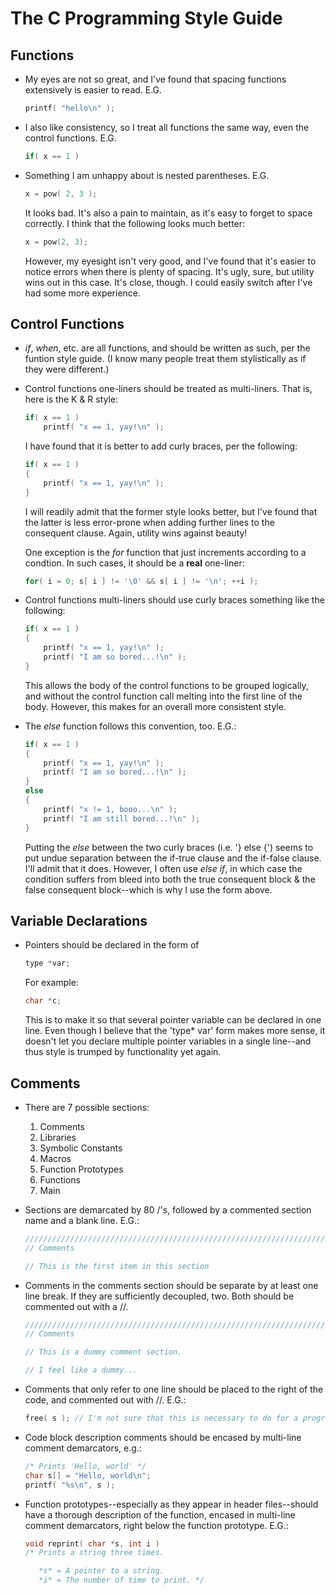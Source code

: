 The C Programming Style Guide
=============================

Functions
---------

*	My eyes are not so great, and I've found that spacing functions extensively is easier to read. E.G.

	```c
	printf( "hello\n" );
	```

*	I also like consistency, so I treat all functions the same way, even the control functions. E.G.

	```c
	if( x == 1 )
	```

*	Something I am unhappy about is nested parentheses. E.G.

	```c
	x = pow( 2, 3 );
	```

	It looks bad. It's also a pain to maintain, as it's easy to forget to space correctly. I think that the following looks much better:

	```c
	x = pow(2, 3);
	```

	However, my eyesight isn't very good, and I've found that it's easier to notice errors when there is plenty of spacing. It's ugly, sure, but utility wins out in this case. It's close, though. I could easily switch after I've had some more experience.

Control Functions
-----------------

*	*if*, *when*, etc. are all functions, and should be written as such, per the funtion style guide. (I know many people treat them stylistically as if they were different.)

*	Control functions one-liners should be treated as multi-liners. That is, here is the K & R style:

	```c
	if( x == 1 )
		printf( "x == 1, yay!\n" );
	```

	I have found that it is better to add curly braces, per the following:

	```c
	if( x == 1 )
	{
		printf( "x == 1, yay!\n" );
	}
	```

	I will readily admit that the former style looks better, but I've found that the latter is less error-prone when adding further lines to the consequent clause. Again, utility wins against beauty!

	One exception is the *for* function that just increments according to a condtion. In such cases, it should be a **real** one-liner:

	```c
	for( i = 0; s[ i ] != '\0' && s[ i ] != '\n'; ++i );
	```

*	Control functions multi-liners should use curly braces something like the following:

	```c
	if( x == 1 )
	{
		printf( "x == 1, yay!\n" );
		printf( "I am so bored...!\n" );
	}
	```

	This allows the body of the control functions to be grouped logically, and without the control function call melting into the first line of the body. However, this makes for an overall more consistent style.

*	The *else* function follows this convention, too. E.G.:

	```c
	if( x == 1 )
	{
		printf( "x == 1, yay!\n" );
		printf( "I am so bored...!\n" );
	}
	else
	{
		printf( "x != 1, booo...\n" );
		printf( "I am still bored...!\n" );
	}
	```

	Putting the *else* between the two curly braces (i.e. '} else {') seems to put undue separation between the if-true clause and the if-false clause. I'll admit that it does. However, I often use *else if*, in which case the condition suffers from bleed into both the true consequent block & the false consequent block--which is why I use the form above.

Variable Declarations
---------------------

*	Pointers should be declared in the form of

	```c
	type *var;
	```

	For example:

	```c
	char *c;
	```

	This is to make it so that several pointer variable can be declared in one line. Even though I believe that the 'type* var' form makes more sense, it doesn't let you declare multiple pointer variables in a single line--and thus style is trumped by functionality yet again.

Comments
--------

*	There are 7 possible sections:
	1.	Comments
	2.	Libraries
	3.	Symbolic Constants
	4.	Macros
	5.	Function Prototypes
	6.	Functions
	7.	Main

*	Sections are demarcated by 80 /'s, followed by a commented section name and a blank line. E.G.:

	```C
	////////////////////////////////////////////////////////////////////////////////
	// Comments

	// This is the first item in this section
	```

*	Comments in the comments section should be separate by at least one line break. If they are sufficiently decoupled, two. Both should be commented out with a //.

	```C
	////////////////////////////////////////////////////////////////////////////////
	// Comments

	// This is a dummy comment section.

	// I feel like a dummy...
	```

*	Comments that only refer to one line should be placed to the right of the code, and commented out with //. E.G.:

	```c
	free( s ); // I'm not sure that this is necessary to do for a program that's not looping.
	```

*	Code block description comments should be encased by multi-line comment demarcators, e.g.:

	```c
	/* Prints 'Hello, world' */
	char s[] = "Hello, world\n";
	printf( "%s\n", s );
	```

*	Function prototypes--especially as they appear in header files--should have a thorough description of the function, encased in multi-line comment demarcators, right below the function prototype. E.G.:

	```c
	void reprint( char *s, int i )
	/* Prints a string three times.

	   *s* = A pointer to a string.
	   *i* = The number of time to print. */
	```
